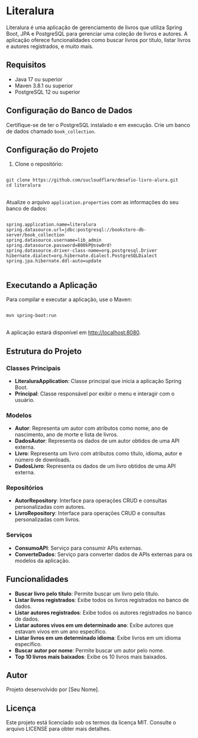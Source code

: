<h1>Literalura</h1>
<p>Literalura é uma aplicação de gerenciamento de livros que utiliza Spring Boot, JPA e PostgreSQL para gerenciar uma coleção de livros e autores. A aplicação oferece funcionalidades como buscar livros por título, listar livros e autores registrados, e muito mais.</p>
    
<h2>Requisitos</h2>
<ul>
<li>Java 17 ou superior</li>
<li>Maven 3.8.1 ou superior</li>
<li>PostgreSQL 12 ou superior</li>
</ul>
    
<h2>Configuração do Banco de Dados</h2>
<p>Certifique-se de ter o PostgreSQL instalado e em execução. Crie um banco de dados chamado <code>book_collection</code>.</p>
    
<h2>Configuração do Projeto</h2>
<ol>
<li>Clone o repositório:</li>
</ol>
<pre>
<code>
git clone https://github.com/sucloudflare/desafio-livro-alura.git
cd literalura
</code>
</pre>
<p>Atualize o arquivo <code>application.properties</code> com as informações do seu banco de dados:</p>
<pre>
<code>
spring.application.name=literalura
spring.datasource.url=jdbc:postgresql://bookstore-db-server/book_collection
spring.datasource.username=lib_admin
spring.datasource.password=B00kP@ssw0rd!
spring.datasource.driver-class-name=org.postgresql.Driver
hibernate.dialect=org.hibernate.dialect.PostgreSQLDialect
spring.jpa.hibernate.ddl-auto=update
</code>
</pre>
    
<h2>Executando a Aplicação</h2>
<p>Para compilar e executar a aplicação, use o Maven:</p>
<pre>
<code>
mvn spring-boot:run
</code>
</pre>
<p>A aplicação estará disponível em <a href="http://localhost:8080">http://localhost:8080</a>.</p>
    
<h2>Estrutura do Projeto</h2>
    
<h3>Classes Principais</h3>
<ul>
<li><strong>LiteraluraApplication</strong>: Classe principal que inicia a aplicação Spring Boot.</li>
<li><strong>Principal</strong>: Classe responsável por exibir o menu e interagir com o usuário.</li>
</ul>
    
<h3>Modelos</h3>
<ul>
<li><strong>Autor</strong>: Representa um autor com atributos como nome, ano de nascimento, ano de morte e lista de livros.</li>
<li><strong>DadosAutor</strong>: Representa os dados de um autor obtidos de uma API externa.</li>
<li><strong>Livro</strong>: Representa um livro com atributos como título, idioma, autor e número de downloads.</li>
<li><strong>DadosLivro</strong>: Representa os dados de um livro obtidos de uma API externa.</li>
</ul>
    
<h3>Repositórios</h3>
<ul>
<li><strong>AutorRepository</strong>: Interface para operações CRUD e consultas personalizadas com autores.</li>
<li><strong>LivroRepository</strong>: Interface para operações CRUD e consultas personalizadas com livros.</li>
</ul>
    
<h3>Serviços</h3>
<ul>
<li><strong>ConsumoAPI</strong>: Serviço para consumir APIs externas.</li>
<li><strong>ConverteDados</strong>: Serviço para converter dados de APIs externas para os modelos da aplicação.</li>
</ul>
    
<h2>Funcionalidades</h2>
<ul>
<li><strong>Buscar livro pelo título</strong>: Permite buscar um livro pelo título.</li>
<li><strong>Listar livros registrados</strong>: Exibe todos os livros registrados no banco de dados.</li>
<li><strong>Listar autores registrados</strong>: Exibe todos os autores registrados no banco de dados.</li>
<li><strong>Listar autores vivos em um determinado ano</strong>: Exibe autores que estavam vivos em um ano específico.</li>
<li><strong>Listar livros em um determinado idioma</strong>: Exibe livros em um idioma específico.</li>
<li><strong>Buscar autor por nome</strong>: Permite buscar um autor pelo nome.</li>
<li><strong>Top 10 livros mais baixados</strong>: Exibe os 10 livros mais baixados.</li>
</ul>
    
<h2>Autor</h2>
<p>Projeto desenvolvido por [Seu Nome].</p>
    
<h2>Licença</h2>
<p>Este projeto está licenciado sob os termos da licença MIT. Consulte o arquivo LICENSE para obter mais detalhes.</p>
